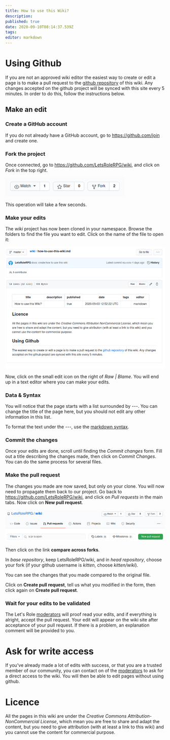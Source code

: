```yaml
---
title: How to use this Wiki?
description: 
published: true
date: 2020-09-10T08:14:37.539Z
tags: 
editor: markdown
---
```


# Using Github
If you are not an approved wiki editor the easiest way to create or edit a page is to make a pull request to the [github repository](https://github.com/LetsRoleRPG/wiki) of this wiki. Any changes accepted on the github project will be synced with this site every 5 minutes. In order to do this, follow the instructions below.

## Make an edit
### Create a GitHub account
If you do not already have a GitHub account, go to https://github.com/join and create one.

### Fork the project
Once connected, go to https://github.com/LetsRoleRPG/wiki, and click on *Fork* in the top right.

![github-fork.png](/medias/github-fork.png)

This operation will take a few seconds.

### Make your edits
The *wiki* project has now been cloned in your namespace. Browse the folders to find the file you want to edit. Click on the name of the file to open it:

![github-page-example.png](/medias/github-page-example.png)

Now, click on the small edit icon on the right of *Raw | Blame*. You will end up in a text editor where you can make your edits.

### Data & Syntax
You will notice that the page starts with a list surrounded by *---*. You can change the title of the page here, but you should not edit any other information in this list.

To format the text under the *---*, use the [markdown syntax](https://www.markdownguide.org/basic-syntax/).

### Commit the changes
Once your edits are done, scroll until finding the *Commit changes* form. Fill out a title describing the changes made, then click on *Commit Changes*. You can do the same process for several files.

### Make the pull request
The changes you made are now saved, but only on your clone. You will now need to propagate them back to our project. Go back to https://github.com/LetsRoleRPG/wiki, and click on *Pull requests* in the main tabs. Now click on **New pull request**.

![github-pull-request.png](/medias/github-pull-request.png)

Then click on the link **compare across forks**.

In *base repository*, keep LetsRoleRPG/wiki, and in *head repository*, choose your fork (if your github username is *kitten*, choose *kitten/wiki*).

You can see the changes that you made compared to the original file.

Click on **Create pull request**, tell us what you modified in the form, then click again on **Create pull request**.

### Wait for your edits to be validated
The Let's Role [moderators](/en/staff) will proof read your edits, and if everything is alright, accept the pull request. Your edit will appear on the wiki site after acceptance of your pull request. If there is a problem, an explanation comment will be provided to you. 

# Ask for write access
If you've already made a lot of edits with success, or that you are a trusted member of our community, you can contact on of the [moderators](/en/staff) to ask for a direct access to the wiki. You will then be able to edit pages without using github.

# Licence
All the pages in this wiki are under the *Creative Commons Attribution-NonCommercial License*, which mean you are free to share and adapt the content, but you need to give attribution (with at least a link to this wiki) and you cannot use the content for commercial purpose.
